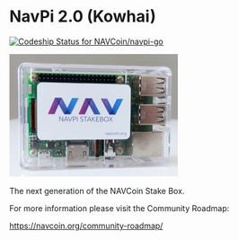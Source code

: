 # NavPi 2.0 (Kowhai)

[ ![Codeship Status for NAVCoin/navpi-go](https://app.codeship.com/projects/21fc5730-0a0e-0136-036a-5ec6e672f094/status?branch=v2.0.0-kowhai)](https://app.codeship.com/projects/281605)

![](./img/stakebox.jpg)

The next generation of the NAVCoin Stake Box.

For more information please visit the Community Roadmap:

https://navcoin.org/community-roadmap/

